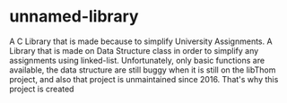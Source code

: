 # unnamed-library
A C Library that is made because to simplify University Assignments. A Library that is made on Data Structure class in order to simplify any assignments using linked-list. Unfortunately, only basic functions are available, the data structure are still buggy when it is still on the libThom project, and also that project is unmaintained since 2016. That's why this project is created
